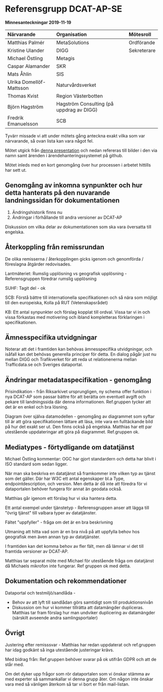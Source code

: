 # Referensgrupp DCAT-AP-SE
**Minnesanteckningar 2019-11-19**

Närvarande | Organisation | Mötesroll
:--- | :--- | :---
Matthias Palmér | MetaSolutions | Ordförande
Kristine Ulander | DIGG | Sekreterare
Michael Östling | Metagis
Caspar Alamander | SKR
Mats Åhlin | SIS
Ulrika Domellöf-Mattsson | Naturvårdsverket
Thomas Kvist | Region Västerbotten
Björn Hagström | Hagström Consulting (på uppdrag av DIGG)
Fredrik Emanuelsson | SCB

Tyvärr missade vi att under mötets gång anteckna exakt vilka som var närvarande, så ovan lista kan vara något fel.


Mötet utgick från [denna presentation](https://docs.google.com/presentation/d/17yQ6RgSL7jJfFdK-FUByYy9vLfnT0sJ3agE2t9VSFnI/edit#slide=id.g7575d742dd_0_103) och nedan refereras till bilder i den via namn samt ärenden i ärendehanteringssystemet på github.

Mötet inleds med en kort genomgång över hur processen i arbetet hittills har sett ut.

## Genomgång av inkomna synpunkter och hur detta hanterats på den nuvarande landningssidan för dokumentationen

1. Ändringshistorik finns nu
2. Ändringar i förhållande till andra versioner av DCAT-AP

Diskussion om vilka delar av dokumentationen som ska vara översatta till engelska.

## Återkoppling från remissrundan
De olika remisserna / återkopplingen gicks igenom och genomförda / föreslagna åtgärder redovisades.

Lantmäteriet: Rumslig upplösning vs geografisk upplösning - Referensgruppen föredrar rumslig upplösning

SUHF: Tagit del - ok

SCB: Förstå bättre till internationella specifikationen och så nära som möjligt till den europeiska, Kolla på RUT (Vetenskapsrådet)

KB: Ett antal synpunkter och förslag kopplat till ordval. Vissa tar vi in och vissa förkastas med motivering och ibland kompletteras förklaringen i specifikationen.

## Ämnesspecifika utvidgningar
Noterar att det i framtiden kan behövas ämnesspecifika utvidgningar, och isåfall kan det behövas generella principer för detta. En dialog pågår just nu mellan DIGG och Trafikverket för att reda ut relationenerna mellan Trafficdata.se och Sveriges dataportal.

## Ändringar metadataspecifikation - genomgång

Prisindikation - från Riksarkivet ursprungligen, ny schema offer funktion i nya DCAT-AP som passar bättre för att berätta om eventuell avgift och pekare till landningssida där denna informationen. Ref.gruppen tycker att det är en enkel och bra lösning.

Diagram  över själva datamodellen - genomgång av diagrammet som syftar till är att göra specifikationen lättare att läsa, inte vara en fulltäckande bild på hur det exakt ser ut. Den finns också på engelska. Matthias har ett par utestående uppdateringar att göra på diagrammet. Ref.gruppen ok.

## Mediatypes - förtydligande om datatjänst

Michael Östling kommentar: OGC har gjort standardern och detta har blivit i ISO standard som sedan ligger.

När man ska beskriva en datatjänst så framkommer inte vilken typ av tjänst som det gäller. Där har W3C ett antal egenskaper bl.a Type, endpointdescription, och version. Men detta är då inte att föredra för vi dataportalen behöver fungera för annat än geodata också. 

Matthias går igenom ett förslag hur vi ska hantera detta.

Ett antal exempel under tjänstetyp - Referensgruppen anser att lägga till "övrig tjänst" till valbara typer av datatjänster.

Fältet "uppfyller" - fråga om det är en bra beskrivning

Utmaning att hitta vad som är en bra nivå på att uppfylla behov hos geografisk men även annan typ av datatjänster.

I framtiden kan det komma behov av fler fält, men då lämnar vi det till framtida versioner av DCAT-AP.

Matthias tar separat möte med Michael för utestående fråga om datatjänst då Michaels mikrofon inte fungerar. Ref gruppen ok med detta.

## Dokumentation och rekommendationer

Dataportal och testmiljö/sandlåda -

* Behov av att lyft till sandlådan görs samtidigt som till produktionsnivån
* Diskussion om hur vi kommer tillrätta att datamängder dupliceras. Matthias tar fram förslag hur man undviker duplicering av datamängder (särskilt avseende andra samlingsportaler)

## Övrigt
Justering efter remisssvar -  Matthias har redan uppdaterat och ref.gruppen har idag godkänt så inga utestående justeringar krävs.

Med bidrag från:  Ref.gruppen behöver svarar på ok utifrån GDPR och att de står med.

Om det dyker upp frågor som rör dataportalen som vi önskar stämma av med experter så sammankallar vi denna grupp åter. Om någon inte önskar vara med så vänligen återkom så tar vi bort er från mail-listan.